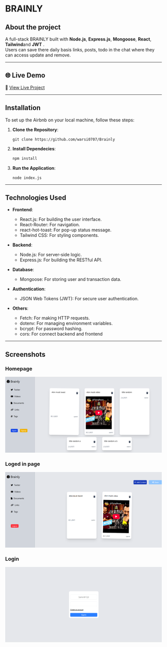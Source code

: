 # BRAINLY 

## About the project

A full-stack BRAINLY  built with **Node.js**, **Express.js**, **Mongoose**, **React**, **Tailwind**and **JWT** .  
Users can save there daily basis links, posts, todo in the chat where they can access update and remove.

---

## 🌐 Live Demo
🔗 [View Live Project](https://real-estate-td15.onrender.com)

---

## Installation 

To set up the Airbnb on your local machine, follow these steps:

1. **Clone the Repository**:
    ```
    git clone https://github.com/warsi0707/Brainly
    ```

2. **Install Dependecies**:
    ```bash
    npm install
    ```

3. **Run the Application**:
    ```
    node index.js
    ```

---

## Technologies Used

- **Frontend**:
  - React.js: For building the user interface.
  - React-Router: For navigation.
  - react-hot-toast: For pop-up status message.
  - Tailwind CSS: For styling components.


- **Backend**:
  - Node.js: For server-side logic.
  - Express.js: For building the RESTful API.

- **Database**:
  - Mongoose: For storing user and transaction data.

- **Authentication**:
  - JSON Web Tokens (JWT): For secure user authentication.

- **Others**:
  - Fetch: For making HTTP requests.
  - dotenv: For managing environment variables.
  - bcrypt: For password hashing.
  - cors: For connect backend and frontend


---

## Screenshots

### Homepage
![alt text](frontend/public/screenshot/home.png)

### Loged in page 
![alt text](frontend/public/screenshot/login-home.png)

### Login
![alt text](frontend/public/screenshot/login.png)



